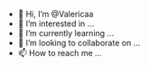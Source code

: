 - 👋 Hi, I’m @Valericaa
- 👀 I’m interested in ...
- 🌱 I’m currently learning ...
- 💞️ I’m looking to collaborate on ...
- 📫 How to reach me ...

<!---
Valericaa/Valericaa is a ✨ special ✨ repository because its `README.md` (this file) appears on your GitHub profile.
You can click the Preview link to take a look at your changes.
--->
